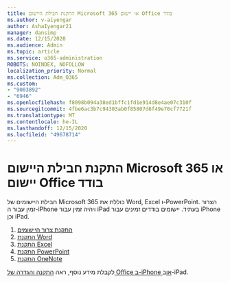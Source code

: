 ```yaml
---
title: התקנת חבילת היישום Microsoft 365 או יישום Office בודד
ms.author: v-aiyengar
author: AshaIyengar21
manager: dansimp
ms.date: 12/15/2020
ms.audience: Admin
ms.topic: article
ms.service: o365-administration
ROBOTS: NOINDEX, NOFOLLOW
localization_priority: Normal
ms.collection: Adm_O365
ms.custom:
- "9003892"
- "6946"
ms.openlocfilehash: f8098b094a38ed1bffc1fd1e914d8e4ae07c310f
ms.sourcegitcommit: 4fbe6ac3b7c94303ab0f85807d6f49e70cf7721f
ms.translationtype: MT
ms.contentlocale: he-IL
ms.lasthandoff: 12/15/2020
ms.locfileid: "49678714"
---
```

# <a name="install-the-microsoft-365-app-bundle-or-an-individual-office-app"></a>התקנת חבילת היישום Microsoft 365 או יישום Office בודד

חבילת היישומים של Microsoft 365 כוללת את Word, Excel ו-PowerPoint. הצרור זמין עבור ה-iPhone ויהיה זמין עבור iPad בעתיד. יישומים בודדים זמינים עבור iPhone וכן iPad.

1. [התקנת צרור היישומים](https://go.microsoft.com/fwlink/?linkid=2136762)
1. [התקנת Word](https://go.microsoft.com/fwlink/?linkid=2136974)
1. [התקנת Excel](https://go.microsoft.com/fwlink/?linkid=2136975)
1. [התקנת PowerPoint](https://go.microsoft.com/fwlink/?linkid=2136882)
1. [התקנת OneNote](https://go.microsoft.com/fwlink/?linkid=2136883)

לקבלת מידע נוסף, ראה [התקנה והגדרה של Office ב-iPhone או](https://go.microsoft.com/fwlink/?linkid=2135560)ב-iPad.
